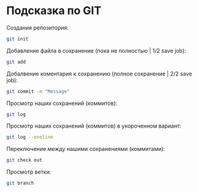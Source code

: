 # Подсказка по GIT

Создания репозитория:
```sh
git init
```
Добавление файла в сохранение (пока не полностью | 1/2 save job):
```sh
git add
```
Добалвение коментария к сохранению (полное сохранение | 2/2 save job):
```sh
git commit -m "Message"
```
Просмотр наших сохранений (коммитов):
```sh
git log
```
Просмотр наших сохранений (коммитов) в укороченном вариант:
```sh
git log --oneline
```
Переключение между нашими сохранениями (коммитами):
```sh
git check out
```

Просмотр ветки:
```sh
git branch
```

